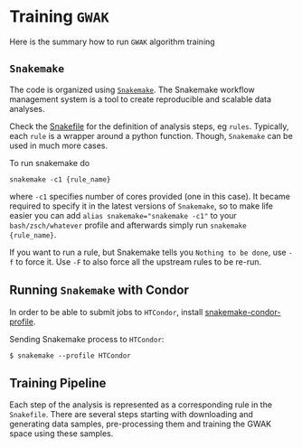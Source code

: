 # Training `GWAK`
Here is the summary how to run `GWAK` algorithm training

## `Snakemake`

The code is organized using [`Snakemake`](https://snakemake.readthedocs.io/en/stable/).
The Snakemake workflow management system is a tool to create reproducible and scalable data analyses.

Check the [Snakefile](/.Snakefile) for the definition of analysis steps, eg `rules`.
Typically, each `rule` is a wrapper around a python function. Though, `Snakemake` can be used in much more cases.


To run snakemake do
```
snakemake -c1 {rule_name}
```
where `-c1` specifies number of cores provided (one in this case).
It became required to specify it in the latest versions of `Snakemake`,
so to make life easier you can add
`alias snakemake="snakemake -c1"` to your `bash/zsch/whatever` profile
and afterwards simply run `snakemake {rule_name}`.

If you want to run a rule, but Snakemake tells you `Nothing to be done`, use `-f`
to force it. Use `-F` to also force all the upstream rules to be re-run.

## Running `Snakemake` with Condor

In order to be able to submit jobs to `HTCondor`, install [snakemake-condor-profile](https://github.com/msto/snakemake-condor-profile).

Sending Snakemake process to `HTCondor`:
 
    $ snakemake --profile HTCondor

## Training Pipeline
Each step of the analysis is represented as a corresponding rule in the `Snakefile`.
There are several steps starting with downloading and generating data samples,
pre-processing them and training the GWAK space using these samples.
